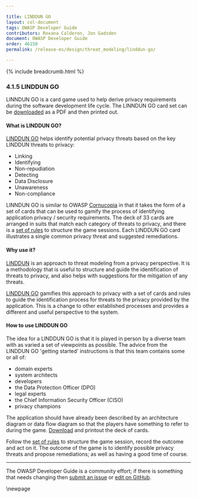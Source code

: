 ```yaml
---

title: LINDDUN GO
layout: col-document
tags: OWASP Developer Guide
contributors: Roxana Calderon, Jon Gadsden
document: OWASP Developer Guide
order: 46150
permalink: /release-es/design/threat_modeling/linddun-go/

---
```


{% include breadcrumb.html %}

### 4.1.5 LINDDUN GO

LINNDUN GO is a card game used to help derive privacy requirements during the software development life cycle.
The LINNDUN GO card set can be [downloaded][linddun-go-cards] as a PDF and then printed out.

#### What is LINDDUN GO?

[LINDDUN GO][linddun-go] helps identify potential privacy threats based on the key LINDDUN threats to privacy:

* Linking
* Identifying
* Non-repudiation
* Detecting
* Data Disclosure
* Unawareness
* Non-compliance

LINNDUN GO is similar to OWASP [Cornucopia][cornucopia] in that it takes the form of a set of cards that
can be used to gamify the process of identifying application privacy / security requirements.
The deck of 33 cards are arranged in suits that match each category of threats to privacy,
and there is a [set of rules][linddun-go-rules] to structure the game sessions.
Each LINDDUN GO card illustrates a single common privacy threat and suggested remediations.

#### Why use it?

[LINDDUN][linddun] is an approach to threat modeling from a privacy perspective.
It is a methodology that is useful to structure and guide the identification of threats to privacy,
and also helps with suggestions for the mitigation of any threats.

[LINDDUN GO][linddun-go] gamifies this approach to privacy with a set of cards and rules
to guide the identification process for threats to the privacy provided by the application.
This is a change to other established processes and provides a different and useful perspective to the system.

#### How to use LINDDUN GO

The idea for a LINDDUN GO is that it is played in person by a diverse team with as varied a set of viewpoints as possible.
The advice from the LINDDUN GO 'getting started' instructions is that this team contains some or all of:

* domain experts
* system architects
* developers
* the Data Protection Officer (DPO)
* legal experts
* the Chief Information Security Officer (CISO)
* privacy champions

The application should have already been described by an architecture diagram or data flow diagram
so that the players have something to refer to during the game.
[Download][linddun-go-cards] and printout the deck of cards.

Follow the [set of rules][linddun-go-rules] to structure the game session, record the outcome and act on it.
The outcome of the game is to identify possible privacy threats and propose remediations;
as well as having a good time of course.

----

The OWASP Developer Guide is a community effort; if there is something that needs changing
then [submit an issue][issue060105] or [edit on GitHub][edit060105].

[cornucopia]: https://owasp.org/www-project-cornucopia/
[edit060105]: https://github.com/OWASP/www-project-developer-guide/blob/main/draft/06-design/01-threat-modeling/05-linddun-go.md
[issue060105]: https://github.com/OWASP/www-project-developer-guide/issues/new?labels=content&template=request.md&title=Update:%2006-design/01-threat-modeling/05-linddun-go
[linddun]: https://linddun.org/
[linddun-go]: https://linddun.org/go/
[linddun-go-cards]: https://downloads.linddun.org/linddun-go/default/latest/go.pdf
[linddun-go-rules]: https://linddun.org/go-getting-started/

\newpage
